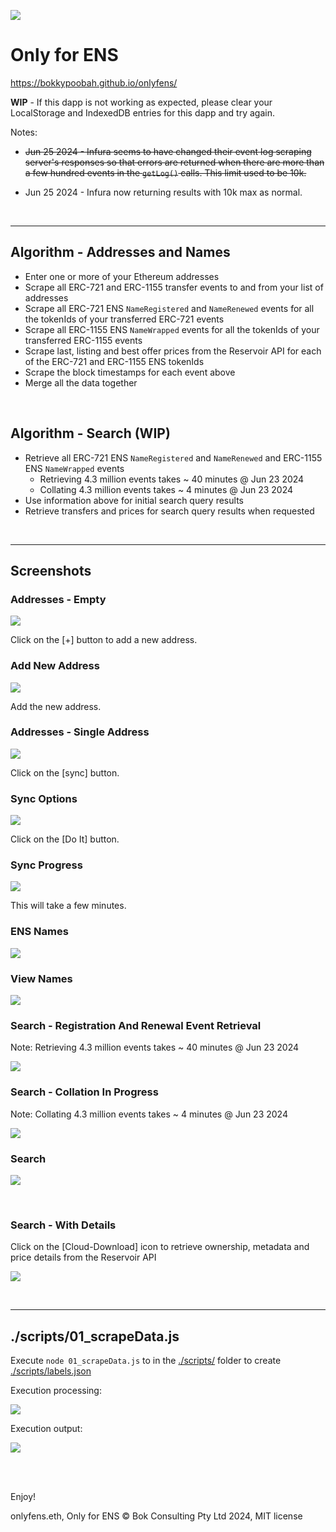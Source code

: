 ![](https://raw.githubusercontent.com/bokkypoobah/ChungoIntelligenceAgency/main/PornadoCash/freealexeypertsev.png)

# Only for ENS

https://bokkypoobah.github.io/onlyfens/

**WIP** - If this dapp is not working as expected, please clear your LocalStorage and IndexedDB entries for this dapp and try again.

Notes:
* <strike>Jun 25 2024 - Infura seems to have changed their event log scraping server's responses so that errors are returned when there are more than a few hundred events in the `getLog()` calls. This limit used to be 10k.</strike>

* Jun 25 2024 - Infura now returning results with 10k max as normal.

<br />

<hr />

## Algorithm - Addresses and Names

* Enter one or more of your Ethereum addresses
* Scrape all ERC-721 and ERC-1155 transfer events to and from your list of addresses
* Scrape all ERC-721 ENS `NameRegistered` and `NameRenewed` events for all the tokenIds of your transferred ERC-721 events
* Scrape all ERC-1155 ENS `NameWrapped` events for all the tokenIds of your transferred ERC-1155 events
* Scrape last, listing and best offer prices from the Reservoir API for each of the ERC-721 and ERC-1155 ENS tokenIds
* Scrape the block timestamps for each event above
* Merge all the data together

<br />

## Algorithm - Search (WIP)

* Retrieve all ERC-721 ENS `NameRegistered` and `NameRenewed` and ERC-1155 ENS `NameWrapped` events
  * Retrieving 4.3 million events takes ~ 40 minutes @ Jun 23 2024
  * Collating 4.3 million events takes ~ 4 minutes @ Jun 23 2024
* Use information above for initial search query results
* Retrieve transfers and prices for search query results when requested

<br />

<hr />

## Screenshots

### Addresses - Empty

<kbd><img src="images/Addresses-Empty.png" /></kbd>

Click on the [+] button to add a new address.

### Add New Address

<kbd><img src="images/AddNewAddress.png" /></kbd>

Add the new address.

### Addresses - Single Address

<kbd><img src="images/Addresses-SingleAddress.png" /></kbd>

Click on the [sync] button.

### Sync Options

<kbd><img src="images/Sync-Options.png" /></kbd>

Click on the [Do It] button.

### Sync Progress

<kbd><img src="images/Sync-Progress-1.png" /></kbd>

This will take a few minutes.

### ENS Names

<kbd><img src="images/Names.png" /></kbd>

### View Names

<kbd><img src="images/ViewName.png" /></kbd>

### Search - Registration And Renewal Event Retrieval

Note: Retrieving 4.3 million events takes ~ 40 minutes @ Jun 23 2024

<kbd><img src="images/Search-RegoRenewEvents.png" /></kbd>

### Search - Collation In Progress

Note: Collating 4.3 million events takes ~ 4 minutes @ Jun 23 2024

<kbd><img src="images/Search-CollationInProgress.png" /></kbd>

### Search

<kbd><img src="images/Search.png" /></kbd>

<br />

### Search - With Details

Click on the [Cloud-Download] icon to retrieve ownership, metadata and price details from the Reservoir API

<kbd><img src="images/Search-WithDetails.png" /></kbd>

<br />

<hr />

## ./scripts/01_scrapeData.js

Execute `node 01_scrapeData.js` to in the [./scripts/](./scripts/) folder to create [./scripts/labels.json](./scripts/labels.json)

Execution processing:

<kbd><img src="images/ScrapingProcess.png" /></kbd>

Execution output:

<kbd><img src="images/ScrapingResult.png" /></kbd>


<br />

<br />

Enjoy!

onlyfens.eth, Only for ENS © Bok Consulting Pty Ltd 2024, MIT license
